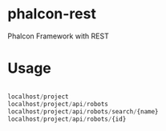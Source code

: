 phalcon-rest
============

Phalcon Framework with REST 

Usage
=====

```php

localhost/project
localhost/project/api/robots
localhost/project/api/robots/search/{name}
localhost/project/api/robots/{id}

```
